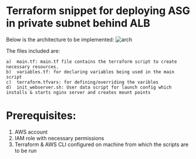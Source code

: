 # Terraform snippet for deploying ASG in private subnet behind ALB

 Below is the architecture to be implemented:
 ![arch](https://user-images.githubusercontent.com/70053804/118510517-a8aa5780-b74e-11eb-881c-351648f3335c.png)

The files included are:

    a)  main.tf: main.tf file contains the terraform script to create necessary resources.
    b)  variables.tf: for declaring variables being used in the main script
    c)  terraform.tfvars: for defining/overriding the varibles
    d)  init_webserver.sh: User data script for launch config which installs & starts nginx server and creates mount points
       
# Prerequisites:
 
 1.  AWS account 
 2.  IAM role with necessary permissions
 3.  Terraform & AWS CLI configured on machine from which the scripts are to be run
